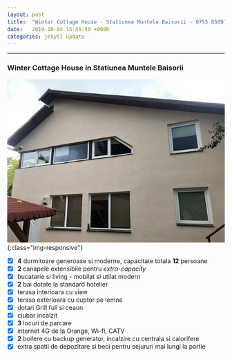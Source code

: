 ```yaml
---
layout: post
title:  "Winter Cottage House - Statiunea Muntele Baisorii - 0755 850071"
date:   2019-10-04 15:45:50 +0000
categories: jekyll update
---
```

---
### Winter Cottage House in Statiunea Muntele Baisorii
![image-title-here](/img/IMG_0074.jpg){:class="img-responsive"}
- [x] **4** dormitoare generoase si moderne, capacitate totala **12** persoane
- [x]  **2** canapele extensibile pentru *extra-capacity*
- [x]  bucatarie si living - mobilat si utilat modern
- [x]  **2** bai dotate la standard hotelier
- [x]  terasa interioara cu view
- [x]  terasa exterioara cu cuptor pe lemne
- [x]  dotari Grill full si ceaun
- [x]  ciubar incalzit
- [x]  **3** locuri de parcare
- [x]  internet 4G de la Orange, Wi-fi, CATV
- [x]  **2** boilere cu backup generator, incalzire cu centrala si calorifere
- [x]  extra spatii de depozitare si beci pentru sejururi mai lungi la partie
